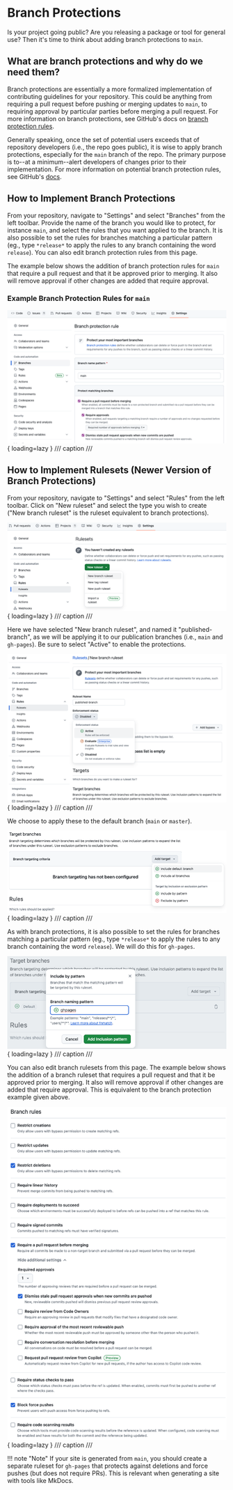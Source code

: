 # Branch Protections

Is your project going public? Are you releasing a package or tool for general use? Then it's time to think about adding branch protections to `main`.

## What are branch protections and why do we need them?

Branch protections are essentially a more formalized implementation of contributing guidelines for your repository. This could be anything from requiring a pull request before pushing or merging updates to `main`, to requiring approval by particular parties before merging a pull request. For more information on branch protections, see GitHub's docs on [branch protection rules](https://docs.github.com/en/repositories/configuring-branches-and-merges-in-your-repository/managing-protected-branches/about-protected-branches). 

Generally speaking, once the set of potential users exceeds that of repository developers (i.e., the repo goes public), it is wise to apply branch protections, especially for the `main` branch of the repo. The primary purpose is to--at a minimum--alert developers of changes prior to their implementation. For more information on potential branch protection rules, see GitHub's [docs](https://docs.github.com/en/repositories/configuring-branches-and-merges-in-your-repository/managing-protected-branches/managing-a-branch-protection-rule).

## How to Implement Branch Protections

From your repository, navigate to "Settings" and select "Branches" from the left toolbar. Provide the name of the branch you would like to protect, for instance `main`, and select the rules that you want applied to the branch. It is also possible to set the rules for branches matching a particular pattern (eg., type `*release*` to apply the rules to any branch containing the word `release`). You can also edit branch protection rules from this page.

The example below shows the addition of branch protection rules for `main` that require a pull request and that it be approved prior to merging. It also will remove approval if other changes are added that require approval.


### Example Branch Protection Rules for `main`

![GitHub branch protections in a repo's Settings](images/GH-branch-protections/239086285-190b758a-68f7-4cbf-9368-a8df9bef7a08.png){ loading=lazy }
/// caption
///

## How to Implement Rulesets (Newer Version of Branch Protections)

From your repository, navigate to "Settings" and select "Rules" from the left toolbar. Click on "New ruleset" and select the type you wish to create ("New branch ruleset" is the ruleset equivalent to branch protections). 

![Select New ruleset in Rules settings](images/GH-branch-protections/382110241-02304951-367a-4c03-bf4b-cf0d53960da9.png){ loading=lazy }
/// caption
///

Here we have selected "New branch ruleset", and named it "published-branch", as we will be applying it to our publication branches (i.e., `main` and `gh-pages`). Be sure to select "Active" to enable the protections.

![Interface for creating a new ruleset](images/GH-branch-protections/382110848-691a2831-ddf6-4ed9-bc27-5288f2936577.png){ loading=lazy }
/// caption
///

We choose to apply these to the default branch (`main` or `master`). 

![Select add target under target branches for branch ruleset](images/GH-branch-protections/382111392-8157d014-0482-4d4f-b695-ab3b7624d5e4.png){ loading=lazy }
/// caption
///

As with branch protections, it is also possible to set the rules for branches matching a particular pattern (eg., type `*release*` to apply the rules to any branch containing the word `release`). We will do this for `gh-pages`.

![Add target pattern for gh-pages under target branches for branch ruleset](images/GH-branch-protections/382111988-20d6499e-fb12-4335-8b8d-76ac6b989528.png){ loading=lazy }
/// caption 
///

You can also edit branch rulesets from this page.
The example below shows the addition of a branch ruleset that requires a pull request and that it be approved prior to merging. It also will remove approval if other changes are added that require approval. This is equivalent to the branch protection example given above.

![Rules checklist](images/GH-branch-protections/382113942-39fd79d4-ff95-404b-86c4-8ab875cc9a4b.png){ loading=lazy }
/// caption
///

!!! note "Note"
    If your site is generated from `main`, you should create a separate ruleset for `gh-pages` that protects against deletions and force pushes (but does not require PRs). This is relevant when generating a site with tools like MkDocs.
